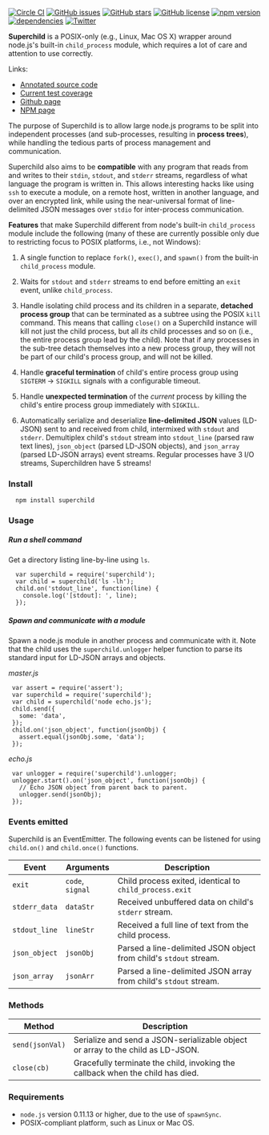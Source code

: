 
[![Circle CI](https://circleci.com/gh/mayanklahiri/node-superchild.svg?style=svg)](https://circleci.com/gh/mayanklahiri/node-superchild)
[![GitHub issues](https://img.shields.io/github/issues/mayanklahiri/node-superchild.svg)](https://github.com/mayanklahiri/node-superchild/issues)
[![GitHub stars](https://img.shields.io/github/stars/mayanklahiri/node-superchild.svg)](https://github.com/mayanklahiri/node-superchild/stargazers)
[![GitHub license](https://img.shields.io/badge/license-MIT-blue.svg)](https://raw.githubusercontent.com/mayanklahiri/node-superchild/master/LICENSE)
[![npm version](https://badge.fury.io/js/superchild.svg)](https://badge.fury.io/js/superchild)
[![dependencies](https://david-dm.org/mayanklahiri/node-superchild.svg)](https://david-dm.org/mayanklahiri/node-superchild.svg)
[![Twitter](https://img.shields.io/twitter/url/https/github.com/mayanklahiri/node-superchild.svg?style=social)](https://twitter.com/intent/tweet?text=Wow:&url=%5Bobject%20Object%5D)

**Superchild** is a POSIX-only (e.g., Linux, Mac OS X) wrapper around
node.js's built-in `child_process` module, which requires a lot of
care and attention to use correctly.

Links:

  * [Annotated source code](http://mayanklahiri.github.io/node-superchild/superchild.html)
  * [Current test coverage](http://mayanklahiri.github.io/node-superchild/coverage/lib/index.html)
  * [Github page](https://github.com/mayanklahiri/node-superchild)
  * [NPM page](https://www.npmjs.com/package/superchild)

The purpose of Superchild is to allow large node.js programs
to be split into independent processes (and sub-processes, resulting
in **process trees**), while handling the tedious parts of process
management and communication.

Superchild also aims to be **compatible** with any program
that reads from and writes to their `stdin`, `stdout`, and `stderr`
streams, regardless of what language the program is written in.
This allows interesting hacks like using `ssh` to execute a
module, on a remote host, written in another language, and over an
encrypted link, while using the near-universal format of line-delimited
JSON messages over `stdio` for inter-process communication.

**Features** that make Superchild different from node's built-in
`child_process` module include the following (many of these
are currently possible only due to restricting focus to POSIX
platforms, i.e., not Windows):

  1. A single function to replace `fork()`, `exec()`,
     and `spawn()` from the built-in `child_process` module.

  2. Waits for `stdout` and `stderr` streams to end before
     emitting an `exit` event, unlike `child_process`.

  3. Handle isolating child process and its children in a
     separate, __detached process group__ that can be terminated
     as a subtree using the POSIX `kill` command. This means
     that calling `close()` on a Superchild instance will kill
     not just the child process, but all _its_ child processes
     and so on (i.e., the entire process group lead by the child).
     Note that if any processes in the sub-tree detach themselves
     into a new process group, they will not be part of our
     child's process group, and will not be killed.

  4. Handle __graceful termination__ of child's entire process group
     using `SIGTERM` -> `SIGKILL` signals with a configurable timeout.

  5. Handle __unexpected termination__ of the *current* process by
     killing the child's entire process group immediately with `SIGKILL`.

  6. Automatically serialize and deserialize __line-delimited JSON__
     values (LD-JSON) sent to and received from child, intermixed
     with `stdout` and `stderr`. Demultiplex child's `stdout`
     stream into `stdout_line` (parsed raw text lines), `json_object`
     (parsed LD-JSON objects), and `json_array` (parsed LD-JSON
     arrays) event streams. Regular processes have 3 I/O streams,
     Superchildren have 5 streams!

### Install

      npm install superchild

### Usage

##### Run a shell command

Get a directory listing line-by-line using `ls`.

      var superchild = require('superchild');
      var child = superchild('ls -lh');
      child.on('stdout_line', function(line) {
        console.log('[stdout]: ', line);
      });

##### Spawn and communicate with a module

Spawn a node.js module in another process and communicate with it.
Note that the child uses the `superchild.unlogger` helper function
to parse its standard input for LD-JSON arrays and objects.

_master.js_

     var assert = require('assert');
     var superchild = require('superchild');
     var child = superchild('node echo.js');
     child.send({
       some: 'data',
     });
     child.on('json_object', function(jsonObj) {
       assert.equal(jsonObj.some, 'data');
     });

_echo.js_

     var unlogger = require('superchild').unlogger;
     unlogger.start().on('json_object', function(jsonObj) {
       // Echo JSON object from parent back to parent.
       unlogger.send(jsonObj);
     });


### Events emitted

Superchild is an EventEmitter. The following events can be listened for
using `child.on()` and `child.once()` functions.

| Event          | Arguments                | Description                                             |
| ---------------| -------------------------|---------------------------------------------------------|
| `exit`         | `code`, `signal`         | Child process exited, identical to `child_process.exit` |
| `stderr_data`  | `dataStr`                | Received unbuffered data on child's `stderr` stream.    |
| `stdout_line`  | `lineStr`                | Received a full line of text from the child process.    |
| `json_object`  | `jsonObj`                | Parsed a line-delimited JSON object from child's `stdout` stream. |
| `json_array`   | `jsonArr`                | Parsed a line-delimited JSON array from child's `stdout` stream.  |

### Methods

| Method          | Description                                                                    |
| ----------------| -------------------------------------------------------------------------------|
| `send(jsonVal)` | Serialize and send a JSON-serializable object or array to the child as LD-JSON.|
| `close(cb)`     | Gracefully terminate the child, invoking the callback when the child has died. |

### Requirements

  * `node.js` version 0.11.13 or higher, due to the use of `spawnSync`.
  * POSIX-compliant platform, such as Linux or Mac OS.

